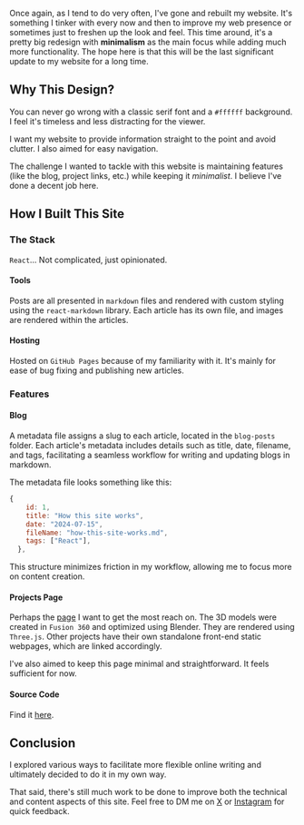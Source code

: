 [//]: # "How this site works"

Once again, as I tend to do very often, I've gone and rebuilt my website. It's something I tinker with every now and then to improve my web presence or sometimes just to freshen up the look and feel. This time around, it's a pretty big redesign with **minimalism** as the main focus while adding much more functionality. The hope here is that this will be the last significant update to my website for a long time.

## Why This Design?

You can never go wrong with a classic serif font and a `#ffffff` background. I feel it's timeless and less distracting for the viewer.

I want my website to provide information straight to the point and avoid clutter. I also aimed for easy navigation.

The challenge I wanted to tackle with this website is maintaining features (like the blog, project links, etc.) while keeping it _minimalist_. I believe I've done a decent job here.

## How I Built This Site

### The Stack

`React`... Not complicated, just opinionated.

#### Tools

Posts are all presented in `markdown` files and rendered with custom styling using the `react-markdown` library. Each article has its own file, and images are rendered within the articles.

#### Hosting

Hosted on `GitHub Pages` because of my familiarity with it. It's mainly for ease of bug fixing and publishing new articles.

### Features

#### Blog

A metadata file assigns a slug to each article, located in the `blog-posts` folder. Each article's metadata includes details such as title, date, filename, and tags, facilitating a seamless workflow for writing and updating blogs in markdown.

The metadata file looks something like this:

```js
{
    id: 1,
    title: "How this site works",
    date: "2024-07-15",
    fileName: "how-this-site-works.md",
    tags: ["React"],
  },
```

This structure minimizes friction in my workflow, allowing me to focus more on content creation.

#### Projects Page

Perhaps the [page](https://danish.bio/projects) I want to get the most reach on. The 3D models were created in `Fusion 360` and optimized using Blender. They are rendered using `Three.js`. Other projects have their own standalone front-end static webpages, which are linked accordingly.

I've also aimed to keep this page minimal and straightforward. It feels sufficient for now.

#### Source Code

Find it [here](https://github.com/dan10ish/dan10ish.github.io).

## Conclusion

I explored various ways to facilitate more flexible online writing and ultimately decided to do it in my own way.

That said, there's still much work to be done to improve both the technical and content aspects of this site. Feel free to DM me on [X](https://x.com/dan10ish) or [Instagram](https://instagram.com/dan10ish) for quick feedback.
